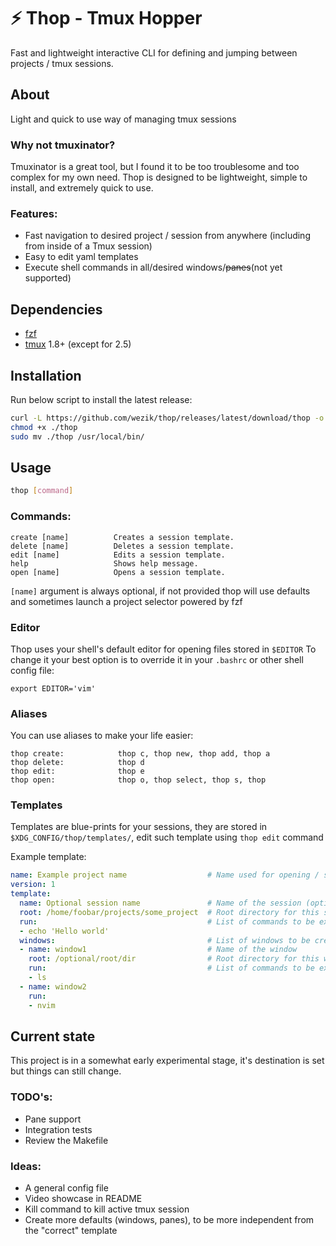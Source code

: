 # ⚡ Thop - Tmux Hopper
Fast and lightweight interactive CLI for defining and jumping between projects / tmux sessions.

## About
Light and quick to use way of managing tmux sessions

### Why not tmuxinator?
Tmuxinator is a great tool, but I found it to be too troublesome and too complex for my own need.
Thop is designed to be lightweight, simple to install, and extremely quick to use.

### Features:
- Fast navigation to desired project / session from anywhere (including from inside of a Tmux session)
- Easy to edit yaml templates
- Execute shell commands in all/desired windows/~~panes~~(not yet supported)

## Dependencies
- [fzf](https://github.com/junegunn/fzf)
- [tmux](https://github.com/tmux/tmux) 1.8+ (except for 2.5)

## Installation
Run below script to install the latest release:

```bash
curl -L https://github.com/wezik/thop/releases/latest/download/thop -o ./thop
chmod +x ./thop
sudo mv ./thop /usr/local/bin/
```

## Usage
```bash
thop [command]
```

### Commands:
```
create [name]          Creates a session template.
delete [name]          Deletes a session template.
edit [name]            Edits a session template.
help                   Shows help message.
open [name]            Opens a session template.
```

`[name]` argument is always optional, if not provided thop will use defaults and sometimes launch a project selector powered by fzf

### Editor

Thop uses your shell's default editor for opening files stored in `$EDITOR`
To change it your best option is to override it in your `.bashrc` or other shell config file:

```bashrc
export EDITOR='vim'
```

### Aliases

You can use aliases to make your life easier:

```
thop create:            thop c, thop new, thop add, thop a
thop delete:            thop d
thop edit:              thop e
thop open:              thop o, thop select, thop s, thop
```

### Templates
Templates are blue-prints for your sessions, they are stored in `$XDG_CONFIG/thop/templates/`, edit such template using `thop edit` command

Example template:
```yaml
name: Example project name                  # Name used for opening / selecting the project
version: 1
template:
  name: Optional session name               # Name of the session (optional), will use project name if not present
  root: /home/foobar/projects/some_project  # Root directory for this session
  run:                                      # List of commands to be executed in all windows (optional)
  - echo 'Hello world'
  windows:                                  # List of windows to be created (1 window is required)
  - name: window1                           # Name of the window
    root: /optional/root/dir                # Root directory for this window (optional)
    run:                                    # List of commands to be executed in this window (optional)
    - ls
  - name: window2
    run:
    - nvim
```

## Current state
This project is in a somewhat early experimental stage, it's destination is set but things can still change.

### TODO's:
- Pane support
- Integration tests
- Review the Makefile

### Ideas:
- A general config file
- Video showcase in README
- Kill command to kill active tmux session
- Create more defaults (windows, panes), to be more independent from the "correct" template
